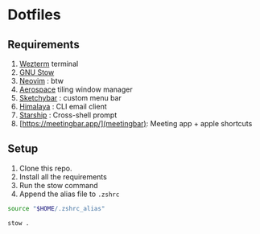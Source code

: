 # Dotfiles

## Requirements

1. [Wezterm](https://wezfurlong.org/wezterm/index.html) terminal
2. [GNU Stow](https://www.gnu.org/software/stow/)
3. [Neovim](https://neovim.io/) : btw
4. [Aerospace](https://github.com/nikitabobko/AeroSpace) tiling window manager
5. [Sketchybar](https://felixkratz.github.io/SketchyBar/) : custom menu bar
6. [Himalaya](https://github.com/pimalaya/himalaya) : CLI email client
7. [Starship](https://starship.rs/) : Cross-shell prompt
8. [https://meetingbar.app/](meetingbar): Meeting app + apple shortcuts

## Setup

1. Clone this repo.
2. Install all the requirements
3. Run the stow command
4. Append the alias file to `.zshrc`

```bash
source "$HOME/.zshrc_alias"
```

```sh
stow .
```
